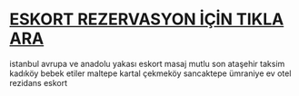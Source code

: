 # <a href="http://canliyizgelsene.xyz/?v=jYVTW">ESKORT REZERVASYON İÇİN TIKLA ARA</a>

istanbul avrupa ve anadolu yakası
eskort masaj mutlu son
ataşehir
taksim
kadıköy
bebek
etiler
maltepe
kartal
çekmeköy
sancaktepe
ümraniye
ev otel rezidans eskort

